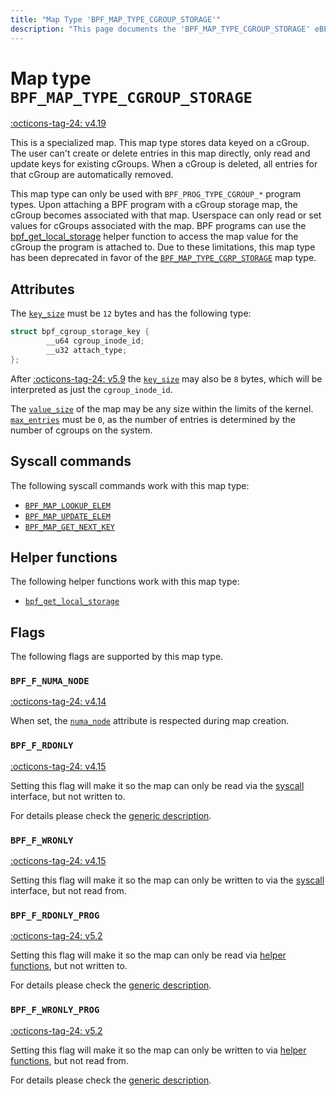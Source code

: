 ```yaml
---
title: "Map Type 'BPF_MAP_TYPE_CGROUP_STORAGE'"
description: "This page documents the 'BPF_MAP_TYPE_CGROUP_STORAGE' eBPF map type, including its definition, usage, program types that can use it, and examples."
---
```

# Map type `BPF_MAP_TYPE_CGROUP_STORAGE`

<!-- [FEATURE_TAG](BPF_MAP_TYPE_CGROUP_STORAGE) -->
[:octicons-tag-24: v4.19](https://github.com/torvalds/linux/commit/de9cbbaadba5adf88a19e46df61f7054000838f6)
<!-- [/FEATURE_TAG] -->

This is a specialized map. This map type stores data keyed on a cGroup. The user can't create or delete entries in this map directly, only read and update keys for existing cGroups. When a cGroup is deleted, all entries for that cGroup are automatically removed.

This map type can only be used with `BPF_PROG_TYPE_CGROUP_*` program types. Upon attaching a BPF program with a cGroup storage map, the cGroup becomes associated with that map. Userspace can only read or set values for cGroups associated with the map. BPF programs can use the [bpf_get_local_storage](../helper-function/bpf_get_local_storage.md) helper function to access the map value for the cGroup the program is attached to. Due to these limitations, this map type has been deprecated in favor of the [`BPF_MAP_TYPE_CGRP_STORAGE`](BPF_MAP_TYPE_CGRP_STORAGE.md) map type.

## Attributes

The [`key_size`](../syscall/BPF_MAP_CREATE.md#key_size) must be `12` bytes and has the following type:
```c
struct bpf_cgroup_storage_key {
        __u64 cgroup_inode_id;
        __u32 attach_type;
};
```
After [:octicons-tag-24: v5.9](https://github.com/torvalds/linux/commit/7d9c3427894fe70d1347b4820476bf37736d2ff0) the [`key_size`](../syscall/BPF_MAP_CREATE.md#key_size) may also be `8` bytes, which will be interpreted as just the `cgroup_inode_id`.

The [`value_size`](../syscall/BPF_MAP_CREATE.md#value_size) of the map may be any size within the limits of the kernel. [`max_entries`](../syscall/BPF_MAP_CREATE.md#max_entries) must be `0`, as the number of entries is determined by the number of cgroups on the system.

## Syscall commands

The following syscall commands work with this map type:

* [`BPF_MAP_LOOKUP_ELEM`](../syscall/BPF_MAP_LOOKUP_ELEM.md)
* [`BPF_MAP_UPDATE_ELEM`](../syscall/BPF_MAP_UPDATE_ELEM.md)
* [`BPF_MAP_GET_NEXT_KEY`](../syscall/BPF_MAP_GET_NEXT_KEY.md)

## Helper functions

The following helper functions work with this map type:

<!-- DO NOT EDIT MANUALLY -->
<!-- [MAP_HELPER_FUNC_REF] -->
 * [`bpf_get_local_storage`](../helper-function/bpf_get_local_storage.md)
<!-- [/MAP_HELPER_FUNC_REF] -->

## Flags

The following flags are supported by this map type.


### `BPF_F_NUMA_NODE`

[:octicons-tag-24: v4.14](https://github.com/torvalds/linux/commit/96eabe7a40aa17e613cf3db2c742ee8b1fc764d0)

When set, the [`numa_node`](../syscall/BPF_MAP_CREATE.md#numa_node) attribute is respected during map creation.


### `BPF_F_RDONLY`

[:octicons-tag-24: v4.15](https://github.com/torvalds/linux/commit/6e71b04a82248ccf13a94b85cbc674a9fefe53f5)

Setting this flag will make it so the map can only be read via the [syscall](../syscall/index.md) interface, but not written to.

For details please check the [generic description](../syscall/BPF_MAP_CREATE.md#bpf_f_rdonly).

### `BPF_F_WRONLY`

[:octicons-tag-24: v4.15](https://github.com/torvalds/linux/commit/6e71b04a82248ccf13a94b85cbc674a9fefe53f5)

Setting this flag will make it so the map can only be written to via the [syscall](../syscall/index.md) interface, but not read from.

### `BPF_F_RDONLY_PROG`

[:octicons-tag-24: v5.2](https://github.com/torvalds/linux/commit/591fe9888d7809d9ee5c828020b6c6ae27c37229)

Setting this flag will make it so the map can only be read via [helper functions](../helper-function/index.md), but not written to.

For details please check the [generic description](../syscall/BPF_MAP_CREATE.md#bpf_f_rdonly_prog).

### `BPF_F_WRONLY_PROG`

[:octicons-tag-24: v5.2](https://github.com/torvalds/linux/commit/591fe9888d7809d9ee5c828020b6c6ae27c37229)

Setting this flag will make it so the map can only be written to via [helper functions](../helper-function/index.md), but not read from.

For details please check the [generic description](../syscall/BPF_MAP_CREATE.md#bpf_f_wronly_prog).

